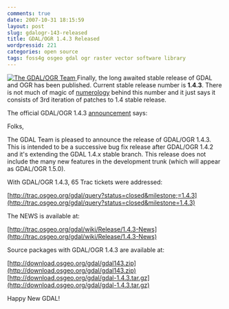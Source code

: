 ```yaml
---
comments: true
date: 2007-10-31 18:15:59
layout: post
slug: gdalogr-143-released
title: GDAL/OGR 1.4.3 Released
wordpressid: 221
categories: open source
tags: foss4g osgeo gdal ogr raster vector software library
---
```


[![The GDAL/OGR Team](http://farm2.static.flickr.com/1362/1444603686_05a792016f_s.jpg) ](http://www.flickr.com/photos/mloskot/1444603686/)Finally, the long awaited stable release of GDAL and OGR has been published. Current stable release number is **1.4.3**. There is not much of magic of [numerology](http://en.wikipedia.org/wiki/Numerology) behind this number and it just says it consists of 3rd iteration of patches to 1.4 stable release.






The official GDAL/OGR 1.4.3 [announcement](http://lists.osgeo.org/pipermail/gdal-announce/2007-October/000009.html) says:



> 
Folks,

The GDAL Team is pleased to announce the release of GDAL/OGR 1.4.3.
This is intended to be a successive bug fix release after GDAL/OGR 1.4.2
and it's extending the GDAL 1.4.x stable branch.
This release does not include the many new features in the development
trunk (which will appear as GDAL/OGR 1.5.0).

With GDAL/OGR 1.4.3, 65 Trac tickets were addressed:

[http://trac.osgeo.org/gdal/query?status=closed&milestone;=1.4.3](http://trac.osgeo.org/gdal/query?status=closed&milestone=1.4.3)

The NEWS is available at:

[http://trac.osgeo.org/gdal/wiki/Release/1.4.3-News](http://trac.osgeo.org/gdal/wiki/Release/1.4.3-News)

Source packages with GDAL/OGR 1.4.3 are available at:

[http://download.osgeo.org/gdal/gdal143.zip](http://download.osgeo.org/gdal/gdal143.zip)
[http://download.osgeo.org/gdal/gdal-1.4.3.tar.gz](http://download.osgeo.org/gdal/gdal-1.4.3.tar.gz)




Happy New GDAL!

